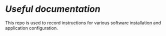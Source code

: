 # **_Useful documentation_**
 This repo is used to record instructions for various software installation and application configuration.
